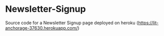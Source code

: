 # Newsletter-Signup
Source code for a Newsletter Signup page deployed on heroku (https://lit-anchorage-37630.herokuapp.com/)
